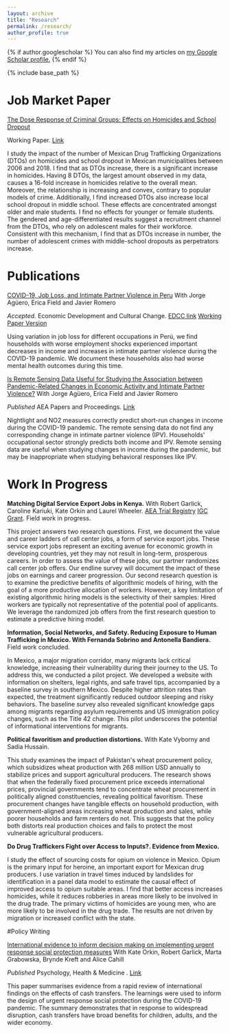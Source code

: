 ```yaml
---
layout: archive
title: "Research"
permalink: /research/
author_profile: true
---
```



{% if author.googlescholar %}
  You can also find my articles on <u><a href="{{author.googlescholar}}">my Google Scholar profile</a>.</u>
{% endif %}

{% include base_path %}

# Job Market Paper
[The Dose Response of Criminal Groups: Effects on Homicides and School Dropout](https://ignacio-rh.github.io/portfolio/2023-08-01-jmp)

Working Paper. [Link](https://ignacio-rh.github.io/files/ignacio_rodriguez_mexico_crime_jmp.pdf)

I study the impact of the number of Mexican Drug Trafficking Organizations (DTOs) on homicides and school dropout in Mexican municipalities between 2006 and 2018. I find that as DTOs increase, there is a significant increase in homicides. Having 8 DTOs, the largest amount observed in my data, causes a 16-fold increase in homicides relative to the overall mean. Moreover, the relationship is increasing and convex, contrary to popular models of crime. Additionally, I find increased DTOs also increase local school dropout in middle school. These effects are concentrated amongst older and male students. I find no effects for younger or female students. The gendered and age-differentiated results suggest a recruitment channel from the DTOs, who rely on adolescent males for their workforce. Consistent with this mechanism, I find that as DTOs increase in number, the number of adolescent crimes with middle-school dropouts as perpetrators increase.




# Publications

<!--  COVID EDCC -->
[COVID-19, Job Loss, and Intimate Partner Violence in Peru](https://ignacio-rh.github.io/publication/2022-08-01-edcc_ipv_peru) With Jorge Agüero, Erica Field and Javier Romero

_Accepted._ Economic Development and Cultural Change. [EDCC link](https://www.journals.uchicago.edu/doi/abs/10.1086/727536) [Working Paper Version](https://ignacio-rh.github.io/files/edcc_ipv_peru.pdf)

Using variation in job loss for different occupations in Perú, we find households with worse employment shocks experienced important decreases in income and increases in intimate partner violence during the COVID-19 pandemic. We document these households also had worse mental health outcomes during this time.


<!--  IPV PNP -->
[Is Remote Sensing Data Useful for Studying the Association between Pandemic-Related Changes in Economic Activity and Intimate Partner Violence?](https://ignacio-rh.github.io/publication/2022-05-01-pnp-remote-sensing-IPV2) With Jorge Agüero, Erica Field and Javier Romero

_Published_ AEA Papers and Proceedings. [Link](https://www.aeaweb.org/articles?id=10.1257/pandp.20221014)

Nightlight and NO2 measures correctly predict short-run changes in income during the COVID-19 pandemic. The remote sensing data do not find any corresponding change in intimate partner violence (IPV). Households' occupational sector strongly predicts both income and IPV. Remote sensing data are useful when studying changes in income during the pandemic, but may be inappropriate when studying behavioral responses like IPV.



# Work In Progress
<!--  Shortlist -->
__Matching Digital Service Export Jobs in Kenya.__ With Robert Garlick, Caroline Kariuki, Kate Orkin and Laurel Wheeler. [AEA Trial Registry](https://www.socialscienceregistry.org/trials/10574) [IGC Grant](https://www.theigc.org/collections/optimising-labour-sourcing-technology-workers-small-businesses). Field work in progress. 

This project answers two research questions. First, we document the value and career ladders of call center jobs, a form of service export jobs. These service export jobs represent an exciting avenue for economic growth in developing countries, yet they may not result in long-term, prosperous careers. In order to assess the value of these jobs, our partner randomizes call center job offers. Our endline survey will document the impact of these jobs on earnings and career progression. Our second research question is to examine the predictive benefits of algorithmic models of hiring, with the goal of a more productive allocation of workers. However, a key limitation of existing algorithmic hiring models is the selectivity of their samples: Hired workers are typically not representative of the potential pool of applicants. We leverage the randomized job offers from the first research question to estimate a predictive hiring model. 

<!--  Migrant pilot Mexico -->
__Information, Social Networks, and Safety. Reducing Exposure to Human Trafficking in Mexico. With Fernanda Sobrino and Antonella Bandiera.__ Field work concluded. 

In Mexico, a major migration corridor, many migrants lack critical knowledge, increasing their vulnerability during their journey to the US. To address this, we conducted a pilot project. We developed a website with information on shelters, legal rights, and safe travel tips, accompanied by a baseline survey in southern Mexico. Despite higher attrition rates than expected, the treatment significantly reduced outdoor sleeping and risky behaviors. The baseline survey also revealed significant knowledge gaps among migrants regarding asylum requirements and US immigration policy changes, such as the Title 42 change. This pilot underscores the potential of informational interventions for migrants.

<!--  Kate Wheat project -->
__Political favoritism and production distortions.__ With Kate Vyborny and Sadia Hussain.

This study examines the impact of Pakistan's wheat procurement policy, which subsidizes wheat production with 268 million USD annually to stabilize prices and support agricultural producers. The research shows that when the federally fixed procurement price exceeds international prices, provincial governments tend to concentrate wheat procurement in politically aligned constituencies, revealing political favoritism. These procurement changes have tangible effects on household production, with government-aligned areas increasing wheat production and sales, while poorer households and farm renters do not. This suggests that the policy both distorts real production choices and fails to protect the most vulnerable agricultural producers. 

<!--  Third year paper -->
__Do Drug Traffickers Fight over Access to Inputs?. Evidence from Mexico.__

I study the effect of sourcing costs for opium on violence in Mexico. Opium is the primary input for heroine, an important export for Mexican drug producers. I use variation in travel times induced by landslides for identification in a panel data model to estimate the causal effect of improved access to opium suitable areas. I find that better access increases homicides, while it reduces robberies in areas more likely to be involved in the drug trade. The primary victims of homicides are young men, who are more likely to be involved in the drug trade. The results are not driven by migration or increased conflict with the state. 


<!--  Cash Grants -->
#Policy Writing

[International evidence to inform decision making on implementing urgent response social protection measures](https://ignacio-rh.github.io/publication/cash_grants) With Kate Orkin, Robert Garlick, Marta Grabowska, Brynde Kreft and Alice Cahill

_Published_ Psychology, Health & Medicine . [Link](https://www.tandfonline.com/doi/full/10.1080/13548506.2022.2108088)

This paper summarises evidence from a rapid review of international findings on the effects of cash transfers. The learnings were used to inform the design of urgent response social protection during the COVID-19 pandemic. The summary demonstrates that in response to widespread disruption, cash transfers have broad benefits for children, adults, and the wider economy.



